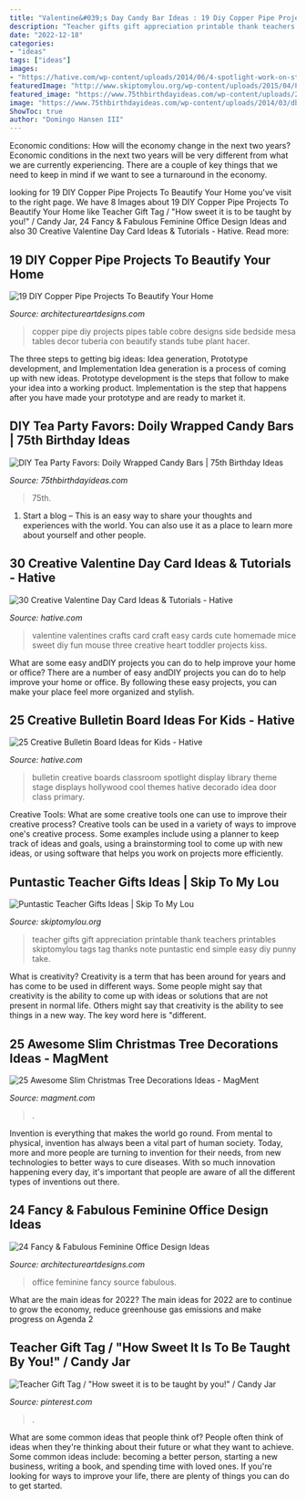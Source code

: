 ```yaml
---
title: "Valentine&#039;s Day Candy Bar Ideas : 19 Diy Copper Pipe Projects To Beautify Your Home"
description: "Teacher gifts gift appreciation printable thank teachers printables skiptomylou tags tag thanks note puntastic end simple easy diy punny take"
date: "2022-12-18"
categories:
- "ideas"
tags: ["ideas"]
images:
- "https://hative.com/wp-content/uploads/2014/06/4-spotlight-work-on-stage-bulletin-board.jpg"
featuredImage: "http://www.skiptomylou.org/wp-content/uploads/2015/04/Printable-Teacher-Appreciation-Gift-Tags1-1.jpg"
featured_image: "https://www.75thbirthdayideas.com/wp-content/uploads/2014/03/db55303306994d9d7708fa8a496d3149.jpg"
image: "https://www.75thbirthdayideas.com/wp-content/uploads/2014/03/db55303306994d9d7708fa8a496d3149.jpg"
ShowToc: true
author: "Domingo Hansen III"
---
```



Economic conditions: How will the economy change in the next two years?
Economic conditions in the next two years will be very different from what we are currently experiencing. There are a couple of key things that we need to keep in mind if we want to see a turnaround in the economy.

	

		
looking for 19 DIY Copper Pipe Projects To Beautify Your Home you've visit to the right page. We have 8 Images about 19 DIY Copper Pipe Projects To Beautify Your Home like Teacher Gift Tag / &quot;How sweet it is to be taught by you!&quot; / Candy Jar, 24 Fancy &amp; Fabulous Feminine Office Design Ideas and also 30 Creative Valentine Day Card Ideas &amp; Tutorials - Hative. Read more:
		
    
## 19 DIY Copper Pipe Projects To Beautify Your Home

<img loading=lazy src="http://www.architectureartdesigns.com/wp-content/uploads/2015/09/120-630x945.jpg" onerror="this.onerror=null;this.src='https://tse2.mm.bing.net/th?id=OIP.ZhvwyApW1ltN2GVF9ckHRwHaLH&amp;pid=15.1';" alt="19 DIY Copper Pipe Projects To Beautify Your Home">

_Source: architectureartdesigns.com_

>copper pipe diy projects pipes table cobre designs side bedside mesa tables decor tuberia con beautify stands tube plant hacer. 

	

The three steps to getting big ideas: Idea generation, Prototype development, and Implementation
Idea generation is a process of coming up with new ideas. Prototype development is the steps that follow to make your idea into a working product. Implementation is the step that happens after you have made your prototype and are ready to market it.

    
## DIY Tea Party Favors: Doily Wrapped Candy Bars | 75th Birthday Ideas

<img loading=lazy src="https://www.75thbirthdayideas.com/wp-content/uploads/2014/03/db55303306994d9d7708fa8a496d3149.jpg" onerror="this.onerror=null;this.src='https://tse2.mm.bing.net/th?id=OIP.DvP61oKXHx9_WV6bYauY2wHaLH&amp;pid=15.1';" alt="DIY Tea Party Favors: Doily Wrapped Candy Bars | 75th Birthday Ideas">

_Source: 75thbirthdayideas.com_

>75th. 

	

1. Start a blog – This is an easy way to share your thoughts and experiences with the world. You can also use it as a place to learn more about yourself and other people.

    
## 30 Creative Valentine Day Card Ideas &amp; Tutorials - Hative

<img loading=lazy src="https://hative.com/wp-content/uploads/2014/10/valentine-card-ideas/6-valentine-card-ideas.jpg" onerror="this.onerror=null;this.src='https://tse3.mm.bing.net/th?id=OIP.gIOoidihrli7mWj7oOVcJQHaGy&amp;pid=15.1';" alt="30 Creative Valentine Day Card Ideas &amp; Tutorials - Hative">

_Source: hative.com_

>valentine valentines crafts card craft easy cards cute homemade mice sweet diy fun mouse three creative heart toddler projects kiss. 

	

What are some easy andDIY projects you can do to help improve your home or office?
There are a number of easy andDIY projects you can do to help improve your home or office. By following these easy projects, you can make your place feel more organized and stylish.

    
## 25 Creative Bulletin Board Ideas For Kids - Hative

<img loading=lazy src="https://hative.com/wp-content/uploads/2014/06/4-spotlight-work-on-stage-bulletin-board.jpg" onerror="this.onerror=null;this.src='https://tse1.mm.bing.net/th?id=OIP.II1A7xMmnYfVM5Ix5SabKAHaGK&amp;pid=15.1';" alt="25 Creative Bulletin Board Ideas for Kids - Hative">

_Source: hative.com_

>bulletin creative boards classroom spotlight display library theme stage displays hollywood cool themes hative decorado idea door class primary. 

	

Creative Tools: What are some creative tools one can use to improve their creative process?
Creative tools can be used in a variety of ways to improve one's creative process. Some examples include using a planner to keep track of ideas and goals, using a brainstorming tool to come up with new ideas, or using software that helps you work on projects more efficiently.

    
## Puntastic Teacher Gifts Ideas | Skip To My Lou

<img loading=lazy src="http://www.skiptomylou.org/wp-content/uploads/2015/04/Printable-Teacher-Appreciation-Gift-Tags1-1.jpg" onerror="this.onerror=null;this.src='https://tse2.mm.bing.net/th?id=OIP.Cbk-qAgxhnCm7A_vnm_5cwHaLH&amp;pid=15.1';" alt="Puntastic Teacher Gifts Ideas | Skip To My Lou">

_Source: skiptomylou.org_

>teacher gifts gift appreciation printable thank teachers printables skiptomylou tags tag thanks note puntastic end simple easy diy punny take. 

	

What is creativity?
Creativity is a term that has been around for years and has come to be used in different ways. Some people might say that creativity is the ability to come up with ideas or solutions that are not present in normal life. Others might say that creativity is the ability to see things in a new way. The key word here is "different.

    
## 25 Awesome Slim Christmas Tree Decorations Ideas - MagMent

<img loading=lazy src="https://magment.com/wp-content/uploads/2016/10/The-Train-around-Christmas-Tree-Candy.jpg" onerror="this.onerror=null;this.src='https://tse1.mm.bing.net/th?id=OIP.W7LjN1I9OgolPqgR088R9gHaLI&amp;pid=15.1';" alt="25 Awesome Slim Christmas Tree Decorations Ideas - MagMent">

_Source: magment.com_

>. 

	

Invention is everything that makes the world go round. From mental to physical, invention has always been a vital part of human society. Today, more and more people are turning to invention for their needs, from new technologies to better ways to cure diseases. With so much innovation happening every day, it's important that people are aware of all the different types of inventions out there.

    
## 24 Fancy &amp; Fabulous Feminine Office Design Ideas

<img loading=lazy src="http://www.architectureartdesigns.com/wp-content/uploads/2014/02/2232.jpg" onerror="this.onerror=null;this.src='https://tse4.mm.bing.net/th?id=OIP.zuo1DorUN7tnbgENpbfw_QAAAA&amp;pid=15.1';" alt="24 Fancy &amp; Fabulous Feminine Office Design Ideas">

_Source: architectureartdesigns.com_

>office feminine fancy source fabulous. 

	

What are the main ideas for 2022?
The main ideas for 2022 are to continue to grow the economy, reduce greenhouse gas emissions and make progress on Agenda 2
    
## Teacher Gift Tag / &quot;How Sweet It Is To Be Taught By You!&quot; / Candy Jar

<img loading=lazy src="https://i.pinimg.com/736x/cf/f6/12/cff612e43d1c7ea77ec96cd1efff0032.jpg" onerror="this.onerror=null;this.src='https://tse3.mm.bing.net/th?id=OIP.t6aF0TAhGdm-9IDf4IBJYwHaKr&amp;pid=15.1';" alt="Teacher Gift Tag / &quot;How sweet it is to be taught by you!&quot; / Candy Jar">

_Source: pinterest.com_

>. 

	

What are some common ideas that people think of?
People often think of ideas when they're thinking about their future or what they want to achieve. Some common ideas include: becoming a better person, starting a new business, writing a book, and spending time with loved ones. If you're looking for ways to improve your life, there are plenty of things you can do to get started.

